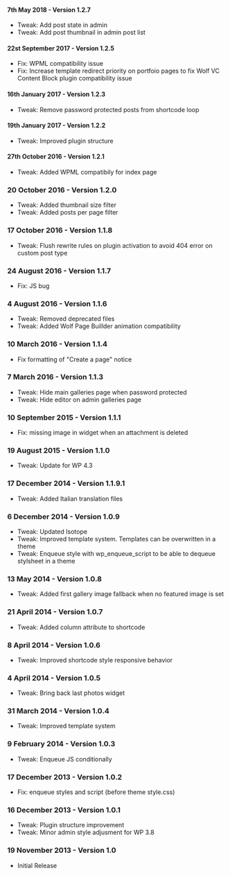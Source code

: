 #### 7th May 2018 - Version 1.2.7

* Tweak: Add post state in admin
* Tweak: Add post thumbnail in admin post list

#### 22st September 2017 - Version 1.2.5

* Fix: WPML compatibility issue
* Fix: Increase template redirect priority on portfoio pages to fix Wolf VC Content Block plugin compatibility issue

#### 16th January 2017 - Version 1.2.3

* Tweak: Remove password protected posts from shortcode loop

#### 19th January 2017 - Version 1.2.2

* Tweak: Improved plugin structure

#### 27th October 2016 - Version 1.2.1

* Tweak: Added WPML compatibily for index page

### 20 October 2016 - Version 1.2.0

* Tweak: Added thumbnail size filter
* Tweak: Added posts per page filter

### 17 October 2016 - Version 1.1.8

* Tweak: Flush rewrite rules on plugin activation to avoid 404 error on custom post type

### 24 August 2016 - Version 1.1.7

* Fix: JS bug

### 4 August 2016 - Version 1.1.6

* Tweak: Removed deprecated files
* Tweak: Added Wolf Page Buillder animation compatibility

### 10 March 2016 - Version 1.1.4

* Fix formatting of "Create a page" notice

### 7 March 2016 - Version 1.1.3

* Tweak: Hide main galleries page when password protected
* Tweak: Hide editor on admin galleries page

### 10 September 2015 - Version 1.1.1  

* Fix: missing image in widget when an attachment is deleted 

### 19 August 2015 - Version 1.1.0  

* Tweak: Update for WP 4.3 

### 17 December 2014 - Version 1.1.9.1 

* Tweak: Added Italian translation files

### 6 December 2014 - Version 1.0.9 

* Tweak: Updated Isotope
* Tweak:  Improved template system. Templates can be overwritten in a theme
* Tweak: Enqueue style with wp_enqueue_script to be able to dequeue stylsheet in a theme

### 13 May 2014 - Version 1.0.8  

* Tweak: Added first gallery image fallback when no featured image is set 

### 21 April 2014 - Version 1.0.7  

* Tweak: Added column attribute to shortcode 

### 8 April 2014 - Version 1.0.6  

* Tweak: Improved shortcode style responsive behavior
 
### 4 April 2014 - Version 1.0.5  

* Tweak: Bring back last photos widget
 
### 31 March 2014 - Version 1.0.4 

* Tweak: Improved template system
 
### 9 February 2014 - Version 1.0.3 

* Tweak: Enqueue JS conditionally
 
### 17 December 2013 - Version 1.0.2

* Fix: enqueue styles and script (before theme style.css)
 
### 16 December 2013 - Version 1.0.1 

* Tweak: Plugin structure improvement
* Tweak: Minor admin style adjusment for WP 3.8
 
### 19 November 2013 - Version 1.0 

* Initial Release 